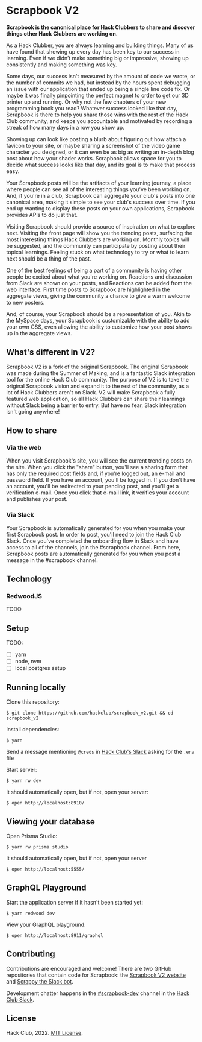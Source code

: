 # Scrapbook V2

**Scrapbook is the canonical place for Hack Clubbers to share and discover things other Hack Clubbers are working on.**

As a Hack Clubber, you are always learning and building things. Many of us have found that showing up every day has been key to our success in learning. Even if we didn’t make something big or impressive, showing up consistently and making something was key.

Some days, our success isn't measured by the amount of code we wrote, or the number of commits we had, but instead by the hours spent debugging an issue with our application that ended up being a single line code fix. Or maybe it was finally pinpointing the perfect magnet to order to get our 3D printer up and running. Or why not the few chapters of your new programming book you read? Whatever success looked like that day, Scrapbook is there to help you share those wins with the rest of the Hack Club community, and keeps you accountable and motivated by recording a streak of how many days in a row you show up.

Showing up can look like posting a blurb about figuring out how attach a favicon to your site, or maybe sharing a screenshot of the video game character you designed, or it can even be as big as writing an in-depth blog post about how your shader works. Scrapbook allows space for you to decide what success looks like that day, and its goal is to make that process easy.

Your Scrapbook posts will be the artifacts of your learning journey, a place where people can see all of the interesting things you've been working on. And, if you're in a club, Scrapbook can aggregate your club's posts into one canonical area, making it simple to see your club's success over time. If you end up wanting to display these posts on your own applications, Scrapbook provides APIs to do just that.

Visiting Scrapbook should provide a source of inspiration on what to explore next. Visiting the front page will show you the trending posts, surfacing the most interesting things Hack Clubbers are working on. Monthly topics will be suggested, and the community can participate by posting about their topical learnings. Feeling stuck on what technology to try or what to learn next should be a thing of the past.

One of the best feelings of being a part of a community is having other people be excited about what you're working on. Reactions and discussion from Slack are shown on your posts, and Reactions can be added from the web interface. First time posts to Scrapbook are highlighted in the aggregate views, giving the community a chance to give a warm welcome to new posters.

And, of course, your Scrapbook should be a representation of you. Akin to the MySpace days, your Scrapbook is customizable with the ability to add your own CSS, even allowing the ability to customize how your post shows up in the aggregate views.

## What's different in V2?

Scrapbook V2 is a fork of the original Scrapbook. The original Scrapbook was made during the Summer of Making, and is a fantastic Slack integration tool for the online Hack Club community. The purpose of V2 is to take the original Scrapbook vision and expand it to the rest of the community, as a lot of Hack Clubbers aren't on Slack. V2 will make Scrapbook a fully featured web application, so all Hack Clubbers can share their learnings without Slack being a barrier to entry. But have no fear, Slack integration isn't going anywhere!

## How to share

### Via the web
When you visit Scrapbook's site, you will see the current trending posts on the site. When you click the "share" button, you'll see a sharing form that has only the required post fields and, if you're logged out, an e-mail and password field. If you have an account, you'll be logged in. If you don't have an account, you'll be redirected to your pending post, and you'll get a verification e-mail. Once you click that e-mail link, it verifies your account and publishes your post.

### Via Slack
Your Scrapbook is automatically generated for you when you make your first Scrapbook post. In order to post, you'll need to join the Hack Club Slack. Once you've completed the onboarding flow in Slack and have access to all of the channels, join the #scrapbook channel. From here, Scrapbook posts are automatically generated for you when you post a message in the #scrapbook channel.

## Technology

### RedwoodJS

TODO

## Setup

TODO:
- [ ] yarn
- [ ] node, nvm
- [ ] local postgres setup

## Running locally

Clone this repository:

    $ git clone https://github.com/hackclub/scrapbook_v2.git && cd scrapbook_v2

Install dependencies:

    $ yarn

Send a message mentioning `@creds` in [Hack Club's Slack](https://hackclub.com/slack/) asking for the `.env` file

Start server:

    $ yarn rw dev

It should automatically open, but if not, open your server:

    $ open http://localhost:8910/

## Viewing your database

Open Prisma Studio:

    $ yarn rw prisma studio

It should automatically open, but if not, open your server

    $ open http://localhost:5555/

## GraphQL Playground

Start the application server if it hasn't been started yet:

    $ yarn redwood dev

View your GraphQL playground:

    $ open http://localhost:8911/graphql

## Contributing

Contributions are encouraged and welcome! There are two GitHub repositories that contain code for Scrapbook: the [Scrapbook V2 website](https://github.com/hackclub/scrapbook_v2#contributing) and [Scrappy the Slack bot](https://github.com/hackclub/scrappy#contributing).

Development chatter happens in the [#scrapbook-dev](https://app.slack.com/client/T0266FRGM/C035D6S6TFW) channel in the [Hack Club Slack](https://hackclub.com/slack/).

## License

Hack Club, 2022. [MIT License](LICENSE.txt).
